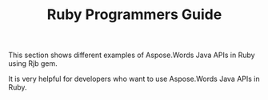 ﻿---
title: Ruby Programmers Guide
type: docs
weight: 20
url: /java/ruby-programmers-guide/
---

This section shows different examples of Aspose.Words Java APIs in Ruby using Rjb gem.

It is very helpful for developers who want to use Aspose.Words Java APIs in Ruby.
